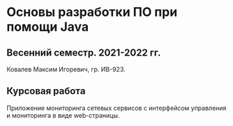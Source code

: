 # Основы разработки ПО при помощи Java

## Весенний семестр. 2021-2022 гг.

Ковалев Максим Игоревич, гр. ИВ-923.

## Курсовая работа

Приложение мониторинга сетевых сервисов с интерфейсом управления и мониторинга в виде web-страницы.